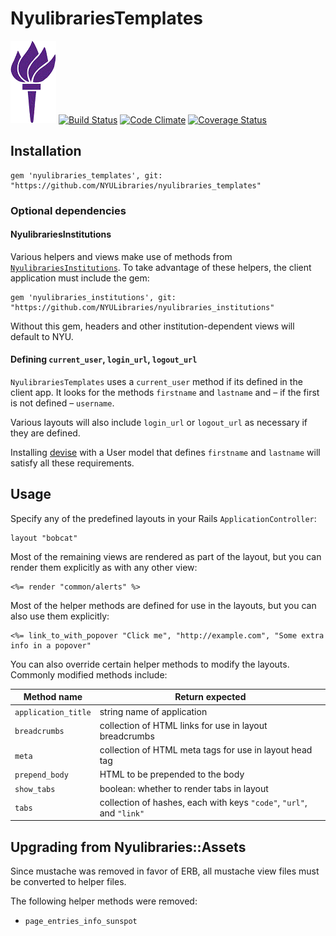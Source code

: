 # NyulibrariesTemplates

[![NYU](https://github.com/NYULibraries/nyulibraries_stylesheets/blob/master/app/assets/images/nyulibraries_stylesheets/nyu.png)](https://dev.library.nyu.edu)
[![Build Status](https://travis-ci.org/NYULibraries/nyulibraries_templates.svg)](https://travis-ci.org/NYULibraries/nyulibraries_templates)
[![Code Climate](https://codeclimate.com/github/NYULibraries/nyulibraries_templates/badges/gpa.svg)](https://codeclimate.com/github/NYULibraries/nyulibraries_templates)
[![Coverage Status](https://coveralls.io/repos/github/NYULibraries/nyulibraries_templates/badge.svg?branch=master)](https://coveralls.io/github/NYULibraries/nyulibraries_templates?branch=master)

## Installation

```
gem 'nyulibraries_templates', git: "https://github.com/NYULibraries/nyulibraries_templates"
```

### Optional dependencies

#### NyulibrariesInstitutions

Various helpers and views make use of methods from [`NyulibrariesInstitutions`](https://github.com/NYULibraries/nyulibraries_institutions). To take advantage of these helpers, the client application must include the gem:

```
gem 'nyulibraries_institutions', git: "https://github.com/NYULibraries/nyulibraries_institutions"
```

Without this gem, headers and other institution-dependent views will default to NYU.

#### Defining `current_user`, `login_url`, `logout_url`

`NyulibrariesTemplates` uses a `current_user` method if its defined in the client app. It looks for the methods `firstname` and `lastname` and – if the first is not defined – `username`.

Various layouts will also include `login_url` or `logout_url` as necessary if they are defined.

Installing [devise](https://github.com/plataformatec/devise) with a User model that defines `firstname` and `lastname` will satisfy all these requirements.

## Usage

Specify any of the predefined layouts in your Rails `ApplicationController`:

```
layout "bobcat"
```

Most of the remaining views are rendered as part of the layout, but you can render them explicitly as with any other view:

```
<%= render "common/alerts" %>
```

Most of the helper methods are defined for use in the layouts, but you can also use them explicitly:

```
<%= link_to_with_popover "Click me", "http://example.com", "Some extra info in a popover"
```

You can also override certain helper methods to modify the layouts. Commonly modified methods include:

| Method name | Return expected |
|---|---|
| `application_title` | string name of application |
| `breadcrumbs` | collection of HTML links for use in layout breadcrumbs |
| `meta` | collection of HTML meta tags for use in layout head tag |
| `prepend_body` | HTML to be prepended to the body |
| `show_tabs` | boolean: whether to render tabs in layout |
| `tabs` | collection of hashes, each with keys `"code"`, `"url"`, and `"link"` |


## Upgrading from Nyulibraries::Assets

Since mustache was removed in favor of ERB, all mustache view files must be converted to helper files.

The following helper methods were removed:

- `page_entries_info_sunspot`

